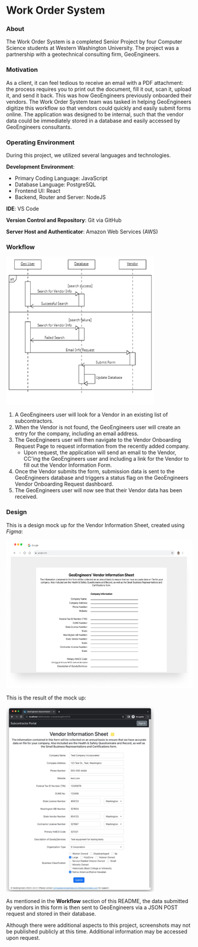# Work Order System
### About
The Work Order System is a completed Senior Project by four Computer Science students at Western Washington University. The project was a partnership with 
a geotechnical consulting firm, GeoEngineers.

### Motivation
As a client, it can feel tedious to receive an email with a PDF attachment: the process requires you to print out the document, fill it out, scan it, upload it, and send it back.
This was how GeoEngineers previously onboarded their vendors.
The Work Order System team was tasked in helping GeoEngineers digitize this workflow so that vendors could quickly and easily submit forms online. The application was designed to be internal, such that the vendor data could be immediately stored in a database and easily accessed by GeoEngineers consultants. 

### Operating Environment
During this project, we utilized several languages and technologies.

**Development Environment**:
* Primary Coding Language: JavaScript
* Database Language: PostgreSQL
* Frontend UI: React
* Backend, Router and Server: NodeJS
  
**IDE**: VS Code

**Version Control and Repository**: Git via GitHub

**Server Host and Authenticator**: Amazon Web Services (AWS)

### Workflow
<img src="images/SequenceDiagram.png" width="400" height="400" />

1. A GeoEngineers user will look for a Vendor in an existing list of subcontractors.
2. When the Vendor is not found, the GeoEngineers user will create an entry for the company, including an email address.
3. The GeoEngineers user will then navigate to the Vendor Onboarding Request Page to request information from the recently added company.
   - Upon request, the application will send an email to the Vendor, CC'ing the GeoEngineers user and including a link for the Vendor to fill out the Vendor Information Form.
5. Once the Vendor submits the form, submission data is sent to the GeoEngineers database and triggers a status flag on the GeoEngineers Vendor Onboarding Request dashboard.
6. The GeoEngineers user will now see that their Vendor data has been received.

### Design
This is a design mock up for the Vendor Information Sheet, created using *Figma*:

<img src="images/Feedback Form Mock up.png" width="550" height="400" />

This is the result of the mock up:

<img src="images/Feedback Form SS.png" width="400" height="500" />


As mentioned in the **Workflow** section of this README, the data submitted by vendors in this form is then sent to GeoEngineers via a JSON POST request and stored in their database.

Although there were additional aspects to this project, screenshots may not be published publicly at this time. Additional information may be accessed upon request.
